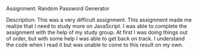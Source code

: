 Assignment: Random Password Generator

Description: This was a very difficult assignment. This assignment made me realize that I need to study more on JavaScript. I was able to complete the assignment with the help of my study group. At first I was doing things out of order, but with some help I was able to get back on track. I understand the code when I read it but was unable to come to this result on my own. 